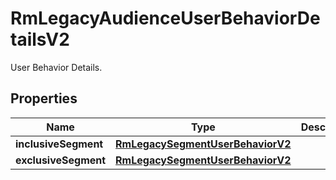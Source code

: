 

# RmLegacyAudienceUserBehaviorDetailsV2

User Behavior Details.

## Properties

| Name | Type | Description | Notes |
|------------ | ------------- | ------------- | -------------|
|**inclusiveSegment** | [**RmLegacySegmentUserBehaviorV2**](RmLegacySegmentUserBehaviorV2.md) |  |  |
|**exclusiveSegment** | [**RmLegacySegmentUserBehaviorV2**](RmLegacySegmentUserBehaviorV2.md) |  |  [optional] |



